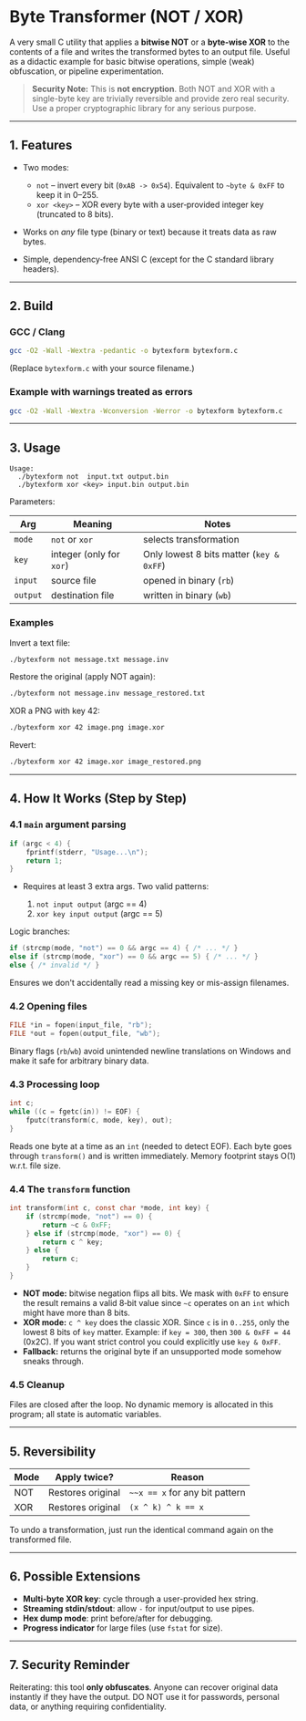 # Byte Transformer (NOT / XOR)

A very small C utility that applies a **bitwise NOT** or a **byte-wise XOR** to the contents of a file and writes the transformed bytes to an output file. Useful as a didactic example for basic bitwise operations, simple (weak) obfuscation, or pipeline experimentation.

> **Security Note:** This is **not encryption**. Both NOT and XOR with a single-byte key are trivially reversible and provide zero real security. Use a proper cryptographic library for any serious purpose.

---

## 1. Features

* Two modes:

  * `not` – invert every bit (`0xAB -> 0x54`). Equivalent to `~byte & 0xFF` to keep it in 0–255.
  * `xor <key>` – XOR every byte with a user‑provided integer key (truncated to 8 bits).
* Works on *any* file type (binary or text) because it treats data as raw bytes.
* Simple, dependency‑free ANSI C (except for the C standard library headers).

---

## 2. Build

### GCC / Clang

```bash
gcc -O2 -Wall -Wextra -pedantic -o bytexform bytexform.c
```

(Replace `bytexform.c` with your source filename.)

### Example with warnings treated as errors

```bash
gcc -O2 -Wall -Wextra -Wconversion -Werror -o bytexform bytexform.c
```

---

## 3. Usage

```
Usage:
  ./bytexform not  input.txt output.bin
  ./bytexform xor <key> input.bin output.bin
```

Parameters:

| Arg      | Meaning                  | Notes                                    |
| -------- | ------------------------ | ---------------------------------------- |
| `mode`   | `not` or `xor`           | selects transformation                   |
| `key`    | integer (only for `xor`) | Only lowest 8 bits matter (`key & 0xFF`) |
| `input`  | source file              | opened in binary (`rb`)                  |
| `output` | destination file         | written in binary (`wb`)                 |

### Examples

Invert a text file:

```bash
./bytexform not message.txt message.inv
```

Restore the original (apply NOT again):

```bash
./bytexform not message.inv message_restored.txt
```

XOR a PNG with key 42:

```bash
./bytexform xor 42 image.png image.xor
```

Revert:

```bash
./bytexform xor 42 image.xor image_restored.png
```

---

## 4. How It Works (Step by Step)

### 4.1 `main` argument parsing

```c
if (argc < 4) {
    fprintf(stderr, "Usage...\n");
    return 1;
}
```

* Requires at least 3 extra args. Two valid patterns:

  1. `not input output` (argc == 4)
  2. `xor key input output` (argc == 5)

Logic branches:

```c
if (strcmp(mode, "not") == 0 && argc == 4) { /* ... */ }
else if (strcmp(mode, "xor") == 0 && argc == 5) { /* ... */ }
else { /* invalid */ }
```

Ensures we don't accidentally read a missing key or mis-assign filenames.

### 4.2 Opening files

```c
FILE *in = fopen(input_file, "rb");
FILE *out = fopen(output_file, "wb");
```

Binary flags (`rb`/`wb`) avoid unintended newline translations on Windows and make it safe for arbitrary binary data.

### 4.3 Processing loop

```c
int c;
while ((c = fgetc(in)) != EOF) {
    fputc(transform(c, mode, key), out);
}
```

Reads one byte at a time as an `int` (needed to detect EOF). Each byte goes through `transform()` and is written immediately. Memory footprint stays O(1) w\.r.t. file size.

### 4.4 The `transform` function

```c
int transform(int c, const char *mode, int key) {
    if (strcmp(mode, "not") == 0) {
        return ~c & 0xFF;
    } else if (strcmp(mode, "xor") == 0) {
        return c ^ key;
    } else {
        return c;
    }
}
```

* **NOT mode:** bitwise negation flips all bits. We mask with `0xFF` to ensure the result remains a valid 8‑bit value since `~c` operates on an `int` which might have more than 8 bits.
* **XOR mode:** `c ^ key` does the classic XOR. Since `c` is in `0..255`, only the lowest 8 bits of `key` matter. Example: if `key = 300`, then `300 & 0xFF = 44` (0x2C). If you want strict control you could explicitly use `key & 0xFF`.
* **Fallback:** returns the original byte if an unsupported mode somehow sneaks through.

### 4.5 Cleanup

Files are closed after the loop. No dynamic memory is allocated in this program; all state is automatic variables.

---

## 5. Reversibility

| Mode | Apply twice?      | Reason                         |
| ---- | ----------------- | ------------------------------ |
| NOT  | Restores original | `~~x == x` for any bit pattern |
| XOR  | Restores original | `(x ^ k) ^ k == x`             |

To undo a transformation, just run the identical command again on the transformed file.

---

## 6. Possible Extensions

* **Multi-byte XOR key**: cycle through a user-provided hex string.
* **Streaming stdin/stdout**: allow `-` for input/output to use pipes.
* **Hex dump mode**: print before/after for debugging.
* **Progress indicator** for large files (use `fstat` for size).

---

## 7. Security Reminder

Reiterating: this tool **only obfuscates**. Anyone can recover original data instantly if they have the output. DO NOT use it for passwords, personal data, or anything requiring confidentiality.